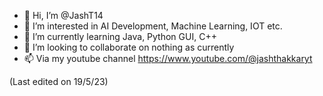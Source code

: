 - 👋 Hi, I’m @JashT14
- 👀 I’m interested in AI Development, Machine Learning, IOT etc.
- 🌱 I’m currently learning Java, Python GUI, C++
- 💞️ I’m looking to collaborate on nothing as currently
- 📫 Via my youtube channel https://www.youtube.com/@jashthakkaryt



(Last edited on 19/5/23)
<!---
JashT14/JashT14 is a ✨ special ✨ repository because its `README.md` (this file) appears on your GitHub profile.
You can click the Preview link to take a look at your changes.
--->
